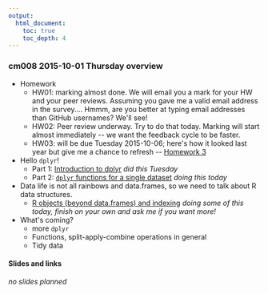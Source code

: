```yaml
---
output:
  html_document:
    toc: true
    toc_depth: 4
---
```


### cm008 2015-10-01 Thursday overview

  * Homework
    - HW01: marking almost done. We will email you a mark for your HW and your peer reviews. Assuming you gave me a valid email address in the survey.... Hmmm, are you better at typing email addresses than GitHub usernames? We'll see!
    - HW02: Peer review underway. Try to do that today. Marking will start almost immediately -- we want the feedback cycle to be faster.
    - HW03: will be due Tuesday 2015-10-06; here's how it looked last year but give me a chance to refresh -- [Homework 3](hw03_dplyr-and-more-ggplot2.html)
  * Hello `dplyr`!
    - Part 1: [Introduction to dplyr](block009_dplyr-intro.html) *did this Tuesday*
    - Part 2: [`dplyr` functions for a single dataset](block010_dplyr-end-single-table.html) *doing this today*
  * Data life is not all rainbows and data.frames, so we need to talk about R data structures.
    - [R objects (beyond data.frames) and indexing](block004_basic-r-objects.html) *doing some of this today, finish on your own and ask me if you want more!*
  * What's coming?
    - more `dplyr`
    - Functions, split-apply-combine operations in general
    - Tidy data
    
#### Slides and links

*no slides planned*
